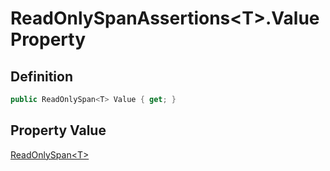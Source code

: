 # ReadOnlySpanAssertions&lt;T&gt;.Value Property
## Definition

```c#
public ReadOnlySpan<T> Value { get; }
```

## Property Value

[ReadOnlySpan&lt;T&gt;](https://learn.microsoft.com/en-gb/dotnet/api/System.ReadOnlySpan-1)
